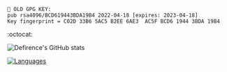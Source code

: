 
```
🔑 OLD GPG KEY:
pub rsa4096/BCD619443BDA19B4 2022-04-18 [expires: 2023-04-18]
Key fingerprint = C02D 33B6 5AC5 B2EE 6AE3  AC5F BCD6 1944 3BDA 19B4
```
:octocat:

![Defirence's GitHub stats](https://github-readme-stats.vercel.app/api?username=defirence&show_icons=true&theme=dark)

[![Languages](https://github-readme-stats.vercel.app/api/top-langs/?username=defirence&layout=compact&theme=dark)](https://github.com/anuraghazra/github-readme-stats)
